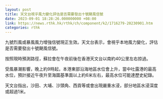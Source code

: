 ```yaml
---
layout: post
title: 天文台視乎風力變化評估是否需要發出十號颶風信號
date: 2023-09-01 18:28:26.000000000 +08:00
link: https://news.rthk.hk/rthk/ch/component/k2/1716279-20230901.htm
categories: rthk
---
```


九號烈風或暴風風力增強信號現正生效。天文台表示，會視乎本地風力變化，評估是否需要發出十號颶風信號。

按照現時預測路徑，蘇拉會在午夜前後在香港天文台以南約40公里左右掠過。

受風暴潮影響，晚上約9時起，本港東部沿海地區水位會上升，當中吐露港的最高水位，預計接近午夜升至海圖基準面以上約6米左右，最高水位可能達歷史紀錄。

天文台指出，沙田、大埔、沙頭角、西貢等或會出現嚴重水浸，部分地區水浸深度或超過1米。
